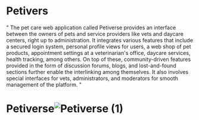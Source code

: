 # Petivers

" The pet care web application called Petiverse provides an interface between the owners of pets and service providers like vets and daycare centers, right up to administration. It integrates various features that include a secured login system, personal profile views for users, a web shop of pet products, appointment settings at a veterinarian's office, daycare services, health tracking, among others. On top of these, community-driven features provided in the form of discussion forums, blogs, and lost-and-found sections further enable the interlinking among themselves. It also involves special interfaces for vets, administrators, and moderators for smooth management of the platform. "

# Petiverse![Petiverse (1)](https://github.com/user-attachments/assets/92e9a230-4dfb-4f1c-b9b5-45c92644e81f)
